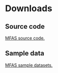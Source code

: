 # Downloads
## Source code
[MFAS source code.](MFAS.zip)
## Sample data
[MFAS sample datasets.](example.zip)
